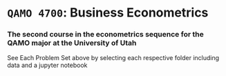 # `QAMO 4700`: Business Econometrics
### The second course in the econometrics sequence for the QAMO major at the University of Utah
See Each Problem Set above by selecting each respective folder including data and a jupyter notebook
